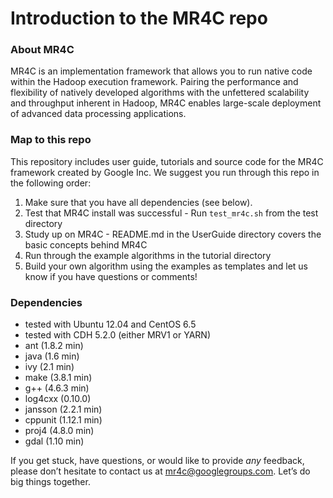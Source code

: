 Introduction to the MR4C repo
=========


### About MR4C

MR4C is an implementation framework that allows you to run native code within the Hadoop execution framework. 
Pairing the performance and flexibility of natively developed algorithms with the unfettered scalability and throughput inherent in Hadoop, 
MR4C enables large-scale deployment of advanced data processing applications.

### Map to this repo

This repository includes user guide, tutorials and source code for the MR4C framework created by Google Inc.
We suggest you run through this repo in the following order:

  1. Make sure that you have all dependencies (see below).
  2. Test that MR4C install was successful
    - Run `test_mr4c.sh` from the test directory
  3. Study up on MR4C
    - README.md in the UserGuide directory covers the basic concepts behind MR4C
  4. Run through the example algorithms in the tutorial directory
  5. Build your own algorithm using the examples as templates and let us know if you have questions or comments!
  
### Dependencies

* tested with Ubuntu 12.04 and CentOS 6.5
* tested with CDH 5.2.0 (either MRV1 or YARN)
* ant (1.8.2 min)
* java (1.6 min)
* ivy (2.1 min)
* make (3.8.1 min)
* g++ (4.6.3 min)
* log4cxx (0.10.0)
* jansson (2.2.1 min)
* cppunit (1.12.1 min)
* proj4 (4.8.0 min)
* gdal (1.10 min)


If you get stuck, have questions, or would like to provide *any* feedback, please don’t hesitate to contact us at mr4c@googlegroups.com. 
Let’s do big things together.
